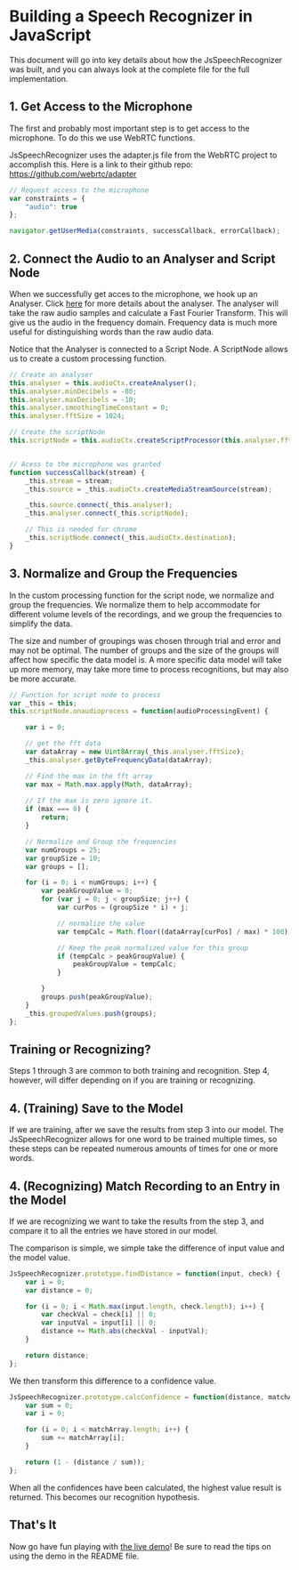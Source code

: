 # Building a Speech Recognizer in JavaScript

This document will go into key details about how the JsSpeechRecognizer was built, and you can always look at the complete file for the full implementation.

## 1. Get Access to the Microphone

The first and probably most important step is to get access to the microphone. To do this we use WebRTC functions.

JsSpeechRecognizer uses the adapter.js file from the WebRTC project to accomplish this. Here is a link to their github repo: https://github.com/webrtc/adapter

````javascript
// Request access to the microphone
var constraints = {
    "audio": true
};

navigator.getUserMedia(constraints, successCallback, errorCallback);
````

## 2. Connect the Audio to an Analyser and Script Node

When we successfully get acces to the microphone, we hook up an Analyser. Click [here](https://developer.mozilla.org/en-US/docs/Web/API/AudioContext/createAnalyser) for more details about the analyser. The analyser will take the raw audio samples and calculate a Fast Fourier Transform. This will give us the audio in the frequency domain. Frequency data is much more useful for distinguishing words than the raw audio data.

Notice that the Analyser is connected to a Script Node. A ScriptNode allows us to create a custom processing function.

````javascript
// Create an analyser
this.analyser = this.audioCtx.createAnalyser();
this.analyser.minDecibels = -80;
this.analyser.maxDecibels = -10;
this.analyser.smoothingTimeConstant = 0;
this.analyser.fftSize = 1024;

// Create the scriptNode
this.scriptNode = this.audioCtx.createScriptProcessor(this.analyser.fftSize, 1, 1);


// Acess to the microphone was granted
function successCallback(stream) {
    _this.stream = stream;
    _this.source = _this.audioCtx.createMediaStreamSource(stream);

    _this.source.connect(_this.analyser);
    _this.analyser.connect(_this.scriptNode);

    // This is needed for chrome
    _this.scriptNode.connect(_this.audioCtx.destination);
}
````

## 3. Normalize and Group the Frequencies

In the custom processing function for the script node, we normalize and group the frequencies. We normalize them to help accommodate for different volume levels of the recordings, and we group the frequencies to simplify the data.

The size and number of groupings was chosen through trial and error and may not be optimal. The number of groups and the size of the groups will affect how specific the data model is. A more specific data model will take up more memory, may take more time to process recognitions, but may also be more accurate.

````javascript
// Function for script node to process
var _this = this;
this.scriptNode.onaudioprocess = function(audioProcessingEvent) {

    var i = 0;

    // get the fft data
    var dataArray = new Uint8Array(_this.analyser.fftSize);
    _this.analyser.getByteFrequencyData(dataArray);

    // Find the max in the fft array
    var max = Math.max.apply(Math, dataArray);
    
    // If the max is zero ignore it.
    if (max === 0) {
        return;
    }

    // Normalize and Group the frequencies
    var numGroups = 25;
    var groupSize = 10;
    var groups = [];

    for (i = 0; i < numGroups; i++) {
        var peakGroupValue = 0;
        for (var j = 0; j < groupSize; j++) {
            var curPos = (groupSize * i) + j;

            // normalize the value
            var tempCalc = Math.floor((dataArray[curPos] / max) * 100);

            // Keep the peak normalized value for this group
            if (tempCalc > peakGroupValue) {
                peakGroupValue = tempCalc;
            }

        }
        groups.push(peakGroupValue);
    }
    _this.groupedValues.push(groups);
};
````

## Training or Recognizing?

Steps 1 through 3 are common to both training and recognition. Step 4, however, will differ depending on if you are training or recognizing.

## 4. (Training) Save to the Model

If we are training, after we save the results from step 3 into our model. The JsSpeechRecognizer allows for one word to be trained multiple times, so these steps can be repeated numerous amounts of times for one or more words.

## 4. (Recognizing) Match Recording to an Entry in the Model

If we are recognizing we want to take the results from the step 3, and compare it to all the entries we have stored in our model.

The comparison is simple, we simple take the difference of input value and the model value.

````javascript
JsSpeechRecognizer.prototype.findDistance = function(input, check) {
    var i = 0;
    var distance = 0;

    for (i = 0; i < Math.max(input.length, check.length); i++) {
        var checkVal = check[i] || 0;
        var inputVal = input[i] || 0;
        distance += Math.abs(checkVal - inputVal);
    }

    return distance;
};
````

We then transform this difference to a confidence value.

````javascript
JsSpeechRecognizer.prototype.calcConfidence = function(distance, matchArray) {
    var sum = 0;
    var i = 0;

    for (i = 0; i < matchArray.length; i++) {
        sum += matchArray[i];
    }

    return (1 - (distance / sum));
};
````

When all the confidences have been calculated, the highest value result is returned. This becomes our recognition hypothesis.

## That's It
Now go have fun playing with [the live demo](https://dreamdom.github.io/speechrec.html)! Be sure to read the tips on using the demo in the README file.
